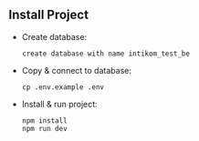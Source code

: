 ## Install Project

- Create database:

    ```shell
    create database with name intikom_test_be
    ```

- Copy & connect to database:

    ```shell
    cp .env.example .env
    ```

- Install & run project:

    ```shell
    npm install
    npm run dev
    ```